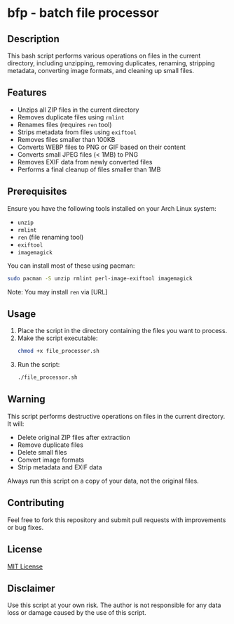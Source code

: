 # bfp - batch file processor

## Description

This bash script performs various operations on files in the current directory, including unzipping, removing duplicates, renaming, stripping metadata, converting image formats, and cleaning up small files.

## Features

- Unzips all ZIP files in the current directory
- Removes duplicate files using `rmlint`
- Renames files (requires `ren` tool)
- Strips metadata from files using `exiftool`
- Removes files smaller than 100KB
- Converts WEBP files to PNG or GIF based on their content
- Converts small JPEG files (< 1MB) to PNG
- Removes EXIF data from newly converted files
- Performs a final cleanup of files smaller than 1MB

## Prerequisites

Ensure you have the following tools installed on your Arch Linux system:

- `unzip`
- `rmlint`
- `ren` (file renaming tool)
- `exiftool`
- `imagemagick`

You can install most of these using pacman:

```bash
sudo pacman -S unzip rmlint perl-image-exiftool imagemagick
```

Note: You may install `ren` via [URL]

## Usage

1. Place the script in the directory containing the files you want to process.
2. Make the script executable:
   ```bash
   chmod +x file_processor.sh
   ```
3. Run the script:
   ```bash
   ./file_processor.sh
   ```

## Warning

This script performs destructive operations on files in the current directory. It will:
- Delete original ZIP files after extraction
- Remove duplicate files
- Delete small files
- Convert image formats
- Strip metadata and EXIF data

Always run this script on a copy of your data, not the original files.

## Contributing

Feel free to fork this repository and submit pull requests with improvements or bug fixes.

## License

[MIT License](https://opensource.org/licenses/MIT)

## Disclaimer

Use this script at your own risk. The author is not responsible for any data loss or damage caused by the use of this script.
